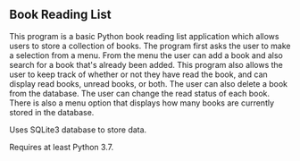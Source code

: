 ## Book Reading List

This program is a basic Python book reading list application which allows users to store a collection of books.
The program first asks the user to make a selection from a menu. From the menu the user can add a book and also search
for a book that's already been added. This program also allows the user to keep track of whether or not they have read
the book, and can display read books, unread books, or both. The user can also delete a book from the database. The user can change the read status of each book. There is also a menu option that displays how many books are currently stored in the database. 

Uses SQLite3 database to store data. 

Requires at least Python 3.7.